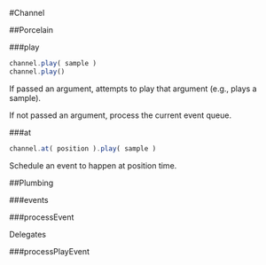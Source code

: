 #Channel

##Porcelain

###play

```javascript
channel.play( sample )
channel.play()
```

If passed an argument, attempts to play that argument (e.g., plays a sample).

If not passed an argument, process the current event queue.



###at

```javascript
channel.at( position ).play( sample )
```

Schedule an event to happen at position time.



##Plumbing

###events



###processEvent

Delegates

###processPlayEvent
